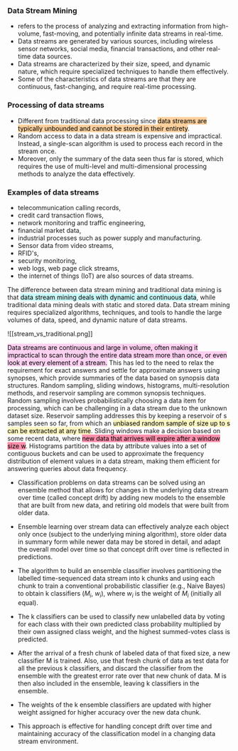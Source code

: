### Data Stream Mining
- refers to the process of analyzing and extracting information from high-volume, fast-moving, and potentially infinite data streams in real-time. 
- Data streams are generated by various sources, including wireless sensor networks, social media, financial transactions, and other real-time data sources. 
- Data streams are characterized by their size, speed, and dynamic nature, which require specialized techniques to handle them effectively. 
- Some of the characteristics of data streams are that they are continuous, fast-changing, and require real-time processing.

### Processing of data streams
- Different from traditional data processing since <mark style="background: #FFB86CA6;">data streams are typically unbounded and cannot be stored in their entirety</mark>. 
- Random access to data in a data stream is expensive and impractical. Instead, a single-scan algorithm is used to process each record in the stream once. 
- Moreover, only the summary of the data seen thus far is stored, which requires the use of multi-level and multi-dimensional processing methods to analyze the data effectively.

### Examples of data streams
- telecommunication calling records, 
- credit card transaction flows, 
- network monitoring and traffic engineering, 
- financial market data, 
- industrial processes such as power supply and manufacturing. 
- Sensor data from video streams,
- RFID's, 
- security monitoring, 
- web logs, web page click streams, 
- the internet of things (IoT) are also sources of data streams.

The difference between data stream mining and traditional data mining is that <mark style="background: #ABF7F7A6;">data stream mining deals with dynamic and continuous data</mark>, while traditional data mining deals with static and stored data. Data stream mining requires specialized algorithms, techniques, and tools to handle the large volumes of data, speed, and dynamic nature of data streams.

![[stream_vs_traditional.png]]


<mark style="background: #FFB8EBA6;">Data streams are continuous and large in volume, often making it impractical to scan through the entire data stream more than once, or even look at every element of a stream.</mark> This has led to the need to relax the requirement for exact answers and settle for approximate answers using synopses, which provide summaries of the data based on synopsis data structures. Random sampling, sliding windows, histograms, multi-resolution methods, and reservoir sampling are common synopsis techniques. Random sampling involves probabilistically choosing a data item for processing, which can be challenging in a data stream due to the unknown dataset size. Reservoir sampling addresses this by keeping a reservoir of s samples seen so far, from which an <mark style="background: #FFF3A3A6;">unbiased random sample of size up to s can be extracted at any time</mark>. Sliding windows make a decision based on some recent data, where <mark style="background: #FF5582A6;">new data that arrives will expire after a window size w</mark>. Histograms partition the data by attribute values into a set of contiguous buckets and can be used to approximate the frequency distribution of element values in a data stream, making them efficient for answering queries about data frequency.

-   Classification problems on data streams can be solved using an ensemble method that allows for changes in the underlying data stream over time (called concept drift) by adding new models to the ensemble that are built from new data, and retiring old models that were built from older data.
    
-   Ensemble learning over stream data can effectively analyze each object only once (subject to the underlying mining algorithm), store older data in summary form while newer data may be stored in detail, and adapt the overall model over time so that concept drift over time is reflected in predictions.
    
-   The algorithm to build an ensemble classifier involves partitioning the labelled time-sequenced data stream into k chunks and using each chunk to train a conventional probabilistic classifier (e.g., Naive Bayes) to obtain k classifiers ($M_i$, $w_i$), where $w_i$ is the weight of $M_i$ (initially all equal).
    
-   The k classifiers can be used to classify new unlabelled data by voting for each class with their own predicted class probability multiplied by their own assigned class weight, and the highest summed-votes class is predicted.
    
-   After the arrival of a fresh chunk of labeled data of that fixed size, a new classifier M is trained. Also, use that fresh chunk of data as test data for all the previous k classifiers, and discard the classifier from the ensemble with the greatest error rate over that new chunk of data. M is then also included in the ensemble, leaving k classifiers in the ensemble.
    
-   The weights of the k ensemble classifiers are updated with higher weight assigned for higher accuracy over the new data chunk.
    
-   This approach is effective for handling concept drift over time and maintaining accuracy of the classification model in a changing data stream environment.